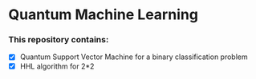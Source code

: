 # Quantum Machine Learning

### This repository contains:

- [x] Quantum Support Vector Machine for a binary classification problem
- [x] HHL algorithm for 2*2
